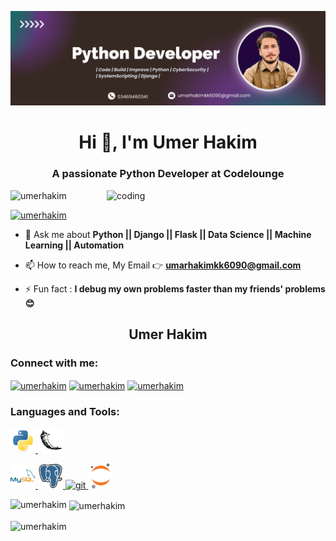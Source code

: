 ![Banner](Banner.png)

<h1 align="center">Hi 👋, I'm Umer Hakim</h1>
<h3 align="center">A passionate Python Developer at Codelounge</h3>

<img align="right" alt="coding" width="350px" src="https://media3.giphy.com/media/v1.Y2lkPTc5MGI3NjExMjZ0MXE1eThvcmU2bzIzMXVtNzEwb25pamh3ZHdhdnhpcTl6azliNCZlcD12MV9pbnRlcm5hbF9naWZfYnlfaWQmY3Q9Zw/lXHwJv89PvdN200Anr/giphy.gif">

<p align="left"> <img src="https://komarev.com/ghpvc/?username=umerhakim&label=Profile%20views&color=0e75b6&style=flat" alt="umerhakim" /> </p>

<p align="left"> <a href="https://twitter.com/umerhakim" target="blank"><img src="https://img.shields.io/twitter/follow/umerhakim?logo=twitter&style=for-the-badge" alt="umerhakim" /></a> </p>

- 💬 Ask me about **Python || Django || Flask || Data Science || Machine Learning || Automation**

- 📫 How to reach me, My Email 👉 **umarhakimkk6090@gmail.com**

<!-- - 📄 Know about my experiences ☝😍 here is my website 👉 **[Umer Hakim](https://umerhakim.dev/)** -->



- ⚡ Fun fact : **I debug my own problems faster than my friends' problems 😊**

## <p align="center">Umer Hakim</p>

<h3 align="left">Connect with me:</h3>
<p align="left">
<a href="https://twitter.com/umerhakim" target="_blank"><img align="center" src="https://raw.githubusercontent.com/rahuldkjain/github-profile-readme-generator/master/src/images/icons/Social/twitter.svg" alt="umerhakim" height="30" width="40" /></a>
<a href="https://www.linkedin.com/in/umerkhan99/" target="_blank"><img align="center" src="https://raw.githubusercontent.com/rahuldkjain/github-profile-readme-generator/master/src/images/icons/Social/linked-in-alt.svg" alt="umerhakim" height="30" width="40" /></a>
<a href="https://instagram.com/umerhakim" target="_blank"><img align="center" src="https://raw.githubusercontent.com/rahuldkjain/github-profile-readme-generator/master/src/images/icons/Social/instagram.svg" alt="umerhakim" height="30" width="40" /></a>
</p>

<h3 align="left">Languages and Tools:</h3>
<p align="left">
<a href="https://www.python.org/" target="_blank" rel="noreferrer"> <img src="https://raw.githubusercontent.com/devicons/devicon/master/icons/python/python-original.svg" alt="python" width="40" height="40"/> </a>
<a href="https://flask.palletsprojects.com/" target="_blank" rel="noreferrer"> <img src="https://raw.githubusercontent.com/devicons/devicon/master/icons/flask/flask-original.svg" alt="flask" width="40" height="40"/> </a>

<a href="https://www.mysql.com/" target="_blank" rel="noreferrer"> <img src="https://raw.githubusercontent.com/devicons/devicon/master/icons/mysql/mysql-original-wordmark.svg" alt="mysql" width="40" height="40"/> </a>
<a href="https://www.postgresql.org/" target="_blank" rel="noreferrer"> <img src="https://raw.githubusercontent.com/devicons/devicon/master/icons/postgresql/postgresql-original.svg" alt="postgresql" width="40" height="40"/> </a>
<a href="https://git-scm.com/" target="_blank" rel="noreferrer"> <img src="https://www.vectorlogo.zone/logos/git-scm/git-scm-icon.svg" alt="git" width="40" height="40"/> </a>
<a href="https://jupyter.org/" target="_blank" rel="noreferrer"> <img src="https://raw.githubusercontent.com/devicons/devicon/master/icons/jupyter/jupyter-original.svg" alt="jupyter" width="40" height="40"/> </a>
</p>

<p><img align="left" src="https://github-readme-stats.vercel.app/api/top-langs?username=umerhakim&show_icons=true&locale=en&layout=compact" alt="umerhakim" /></p>

<p>&nbsp;<img align="center" src="https://github-readme-stats.vercel.app/api?username=umerhakim&show_icons=true&locale=en" alt="umerhakim" /></p>

<p><img align="center" src="https://github-readme-streak-stats.herokuapp.com/?user=umerhakim&" alt="umerhakim" /></p>


